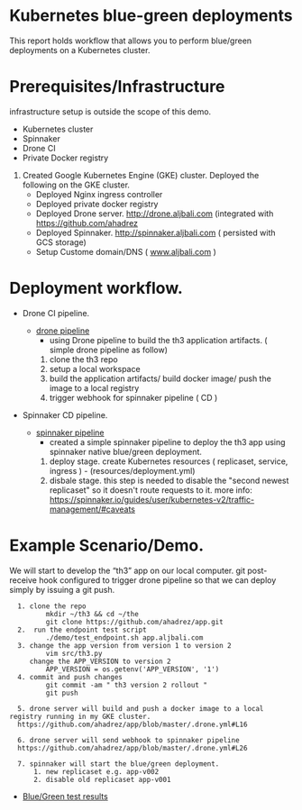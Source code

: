 # Kubernetes blue-green deployments 

This report holds workflow that allows you to perform blue/green deployments on a Kubernetes cluster.

# Prerequisites/Infrastructure  
infrastructure setup is outside the scope of this demo. 

- Kubernetes cluster 
- Spinnaker 
- Drone CI
- Private Docker registry

1. Created Google Kubernetes Engine (GKE) cluster. 
Deployed the following on the GKE cluster. 
   - Deployed Nginx ingress controller
   - Deployed private docker registry
   - Deployed Drone server. http://drone.aljbali.com   (integrated with https://github.com/ahadrez
   - Deployed Spinnaker. http://spinnaker.aljbali.com  (  persisted with  GCS storage) 
   - Setup Custome domain/DNS ( www.aljbali.com ) 
   
 
# Deployment workflow. 

- Drone CI pipeline.
   *  [drone pipeline](.drone.yml) 
      -  using Drone pipeline to build the th3 application artifacts. ( simple drone pipeline as follow) 
      1. clone the th3 repo
      2. setup a local workspace
      3. build the application artifacts/ build docker image/ push the image to a local registry
      4. trigger webhook for spinnaker pipeline ( CD ) 
  
-  Spinnaker CD pipeline. 
   *  [spinnaker pipeline](resources/spinnaker-pipeline.json) 
      - created a simple spinnaker pipeline to deploy the th3 app using spinnaker native blue/green deployment.
      1. deploy stage.  create Kubernetes resources ( replicaset, service, ingress ) - (resources/deployment.yml) 
      2. disbale stage. this step is needed to disable the "second newest replicaset"  so it doesn't route requests to it. 
         more info: https://spinnaker.io/guides/user/kubernetes-v2/traffic-management/#caveats
    
# Example Scenario/Demo. 
We will start to develop the  “th3” app on our local computer. git post-receive hook configured to trigger drone pipeline so that we can deploy simply by issuing a git push.


      1. clone the repo 
             mkdir ~/th3 && cd ~/the
             git clone https://github.com/ahadrez/app.git
      2.  run the endpoint test script 
             ./demo/test_endpoint.sh app.aljbali.com
      3. change the app version from version 1 to version 2
             vim src/th3.py
         change the APP_VERSION to version 2
             APP_VERSION = os.getenv('APP_VERSION', '1')
      4. commit and push changes 
             git commit -am " th3 version 2 rollout "
             git push 
       
      5. drone server will build and push a docker image to a local registry running in my GKE cluster. 
      https://github.com/ahadrez/app/blob/master/.drone.yml#L16
      
      6. drone server will send webhook to spinnaker pipeline 
      https://github.com/ahadrez/app/blob/master/.drone.yml#L26
      
      7. spinnaker will start the blue/green deployment. 
          1. new replicaset e.g. app-v002
          2. disable old replicaset app-v001
          
      
     
 *  [Blue/Green test results](demo/demo_results) 
         

